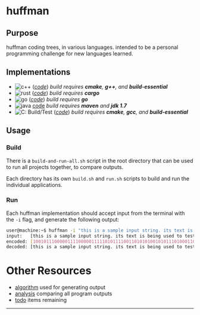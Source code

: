 # huffman
## Purpose
huffman coding trees, in various languages.  intended to be a personal programming challenge for new languages learned.

## Implementations
* ![c++](https://github.com/dgj7/huffman/actions/workflows/build-cpp.yml/badge.svg) (_[code](c++/)_) _build requires **cmake**, **g++**, and **build-essential**_
* ![rust](https://github.com/dgj7/huffman/actions/workflows/test-build-rust.yml/badge.svg) (_[code](rust/)_) _build requires **cargo**_
* ![go](https://github.com/dgj7/huffman/actions/workflows/test-build-go.yml/badge.svg) (_[code](go/)_) _build requires **go**_
* ![java](https://github.com/dgj7/huffman/actions/workflows/test-build-java.yml/badge.svg) [code](java/) _build requires **maven** and **jdk 1.7**_
* ![C: Build/Test](https://github.com/dgj7/huffman/actions/workflows/build-c.yml/badge.svg) (_[code](c/)_) _build requires **cmake**, **gcc**, and **build-essential**_

## Usage
### Build
There is a `build-and-run-all.sh` script in the root directory that can be used to run all projects together, to compare outputs.

Each directory has its own `build.sh` and `run.sh` scripts to build and run the individual applications.

### Run
Each huffman implementation should accept input from the terminal with the `-i` flag, and generate the following output:

```bash
user@machine:~$ huffman -i "this is a sample input string. its text is being used to test the huffman coding tree."
input:   [this is a sample input string. its text is being used to test the huffman coding tree.]
encoded: [100101110000011110000011111010111100110101010010101110100011011110000111010111100010011100110001100000011110110110010111000100001111100110110100110011100000111101101011010000111101101111100000111011100111111000101011110011010011001111001011111011111011111000010000100001001101010111111011011010101100110000111101101111000110011011101110010]
decoded: [this is a sample input string. its text is being used to test the huffman coding tree.]
```

# Other Resources
* [algorithm](.docs/algorithm.md) used for generating output
* [analysis](.docs/analysis.md) comparing all program outputs
* [todo](.docs/todo.md) items remaining

---
